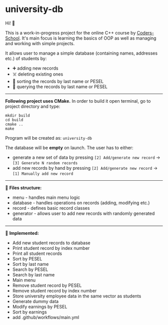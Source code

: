# university-db

Hi! 👋

This is a work-in-progress project for the online C++ course by [Coders-School](coders.school).
It's main focus is learning the basics of OOP as well as managing and working with simple projects.

It allows user to manage a simple database (containing names, addresses etc.) of students by:
* ➕ adding new records 
* ☠️ deleting existing ones 
* 📨 sorting the records by last name or PESEL 
* 🔎 querying the records by last name or PESEL

---

**Following project uses CMake.**
In order to build it open terminal, go to project directory and type:
```
mkdir build
cd build
cmake ..
make
```
Program will be created as: `university-db`

The database will be **empty** on launch. The user has to either:
* generate a new set of data by pressing `[2] Add/generate new record` -> `[3] Generate N random records`
* add new records by hand by pressing `[2] Add/generate new record` -> `[1] Manually add new record`

---

📂 **Files structure:** 
* menu - handles main menu logic
* database - handles operations on records (adding, modifying etc.)
* record - defines basic record classes 
* generator - allows user to add new records with randomly generated data 

---

💚 **Implemented:** 
* Add new student records to database
* Print student record by index number
* Print all student records
* Sort by PESEL
* Sort by last name
* Search by PESEL
* Search by last name
* Main menu
* Remove student record by PESEL
* Remove student record by index number
* Store university employee data in the same vector as students
* Generate dummy data
* Modify earnings by PESEL 
* Sort by earnings
* add .github/workflows/main.yml
